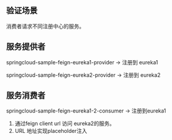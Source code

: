 ## 验证场景
消费者请求不同注册中心的服务。
## 服务提供者

springcloud-sample-feign-eureka1-provider -> 注册到 eureka1

springcloud-sample-feign-eureka2-provider -> 注册到 eureka2

## 服务消费者

springcloud-sample-feign-eureka1-2-consumer -> 注册到eureka1
1. 通过feign client url 访问 eureka2的服务。
2. URL 地址实现placeholder注入